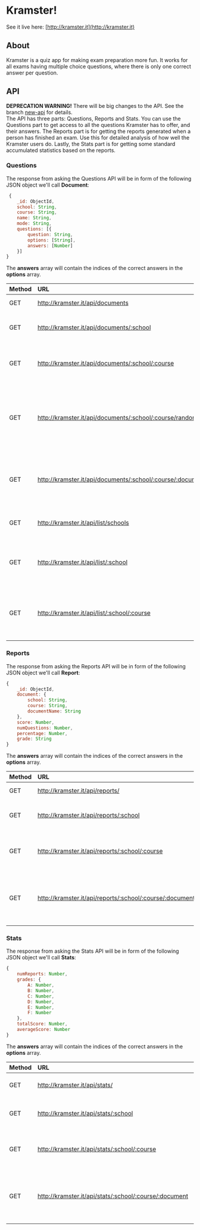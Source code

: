 # Kramster!
See it live here: [http://kramster.it](http://kramster.it)

## About
Kramster is a quiz app for making exam preparation more fun. It works for all exams having multiple choice questions, where there is only one correct answer per question.

## API
__DEPRECATION WARNING!__ There will be big changes to the API. See the branch [new-api](draperunner/Kramster/tree/new-api) for details.  
The API has three parts: Questions, Reports and Stats. You can use the Questions part to get access to all the questions Kramster has to offer, and their answers. The Reports part is for getting the reports generated when a person has finished an exam. Use this for detailed analysis of how well the Kramster users do. Lastly, the Stats part is for getting some standard accumulated statistics based on the reports.

### Questions
The response from asking the Questions API will be in form of the following JSON object we'll call **Document**:

```javascript
 {
    _id: ObjectId,
    school: String,
    course: String,
    name: String,
    mode: String,
    questions: [{
        question: String,
        options: [String],
        answers: [Number]
    }]
}
```
The **answers** array will contain the indices of the correct answers in the **options** array.


| Method | URL                                                             | Description                                                                 | Return        |
| ------ |:----------------------------------------------------------------|:----------------------------------------------------------------------------|:--------------|
| GET    | http://kramster.it/api/documents                                | Return all documents                                                        | [Document]
| GET    | http://kramster.it/api/documents/:school                        | Return all documents of given school                                        | [Document]
| GET    | http://kramster.it/api/documents/:school/:course                | Return all documents of given school and course                             | [Document]
| GET    | http://kramster.it/api/documents/:school/:course/random/:number | Return a given number of random questions from given course of given school | [Document]
| GET	 | http://kramster.it/api/documents/:school/:course/:document      | Return single document by school, course and document name                  | Document
| GET    | http://kramster.it/api/list/schools                             | Return array of all distinct schools                                        | [String]
| GET    | http://kramster.it/api/list/:school                             | Return array of all distinct courses at given school                        | [String]
| GET    | http://kramster.it/api/list/:school/:course                     | Return array of all distinct documents at given school and course           | [String]

### Reports
The response from asking the Reports API will be in form of the following JSON object we'll call **Report**:

```javascript
{
    _id: ObjectId,
    document: {
        school: String,
        course: String,
        documentName: String
    },
    score: Number,
    numQuestions: Number,
    percentage: Number,
    grade: String
}
```
The **answers** array will contain the indices of the correct answers in the **options** array.

| Method | URL                                                      | Description                                                  | Return
| ------ |:---------------------------------------------------------|:-------------------------------------------------------------|:--------
| GET    | http://kramster.it/api/reports/                          | Return all reports                                           | [Report]
| GET    | http://kramster.it/api/reports/:school                   | Return all reports of given school                           | [Report]
| GET    | http://kramster.it/api/reports/:school/:course           | Return all reports of given school and course                | [Report]
| GET	 | http://kramster.it/api/reports/:school/:course/:document | Return all reports of given school, course and document name | [Report]


### Stats
The response from asking the Stats API will be in form of the following JSON object we'll call **Stats**:

```javascript
{
    numReports: Number,
    grades: {
        A: Number,
        B: Number,
        C: Number,
        D: Number,
        E: Number,
        F: Number
    },
    totalScore: Number,
    averageScore: Number
}
```
The **answers** array will contain the indices of the correct answers in the **options** array.

| Method | URL                                                    | Description                                                         | Return
| ------ |:-------------------------------------------------------|:--------------------------------------------------------------------|:------
| GET    | http://kramster.it/api/stats/                          | Return stats for all reports                                        | Stats
| GET    | http://kramster.it/api/stats/:school                   | Return stats for reports for given school                           | Stats
| GET    | http://kramster.it/api/stats/:school/:course           | Return stats for reports for given school and course                | Stats
| GET	 | http://kramster.it/api/stats/:school/:course/:document | Return stats for reports for given school, course and document name | Stats
